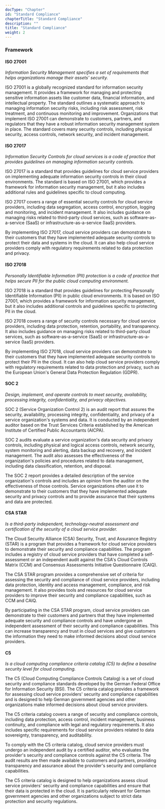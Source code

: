 ```yaml
---
docType: "Chapter"
id: "Standard Compliance"
chapterTitle: "Standard Compliance"
description: ""
title: "Standard Compliance"
weight: 2
---
```


### **Framework**

#### **ISO 27001**

*Information Security Management specifies a set of requirements that helps organizations manage their assets' security.*

ISO 27001 is a globally recognized standard for information security management. It provides a framework for managing and protecting sensitive information assets like customer data, financial information, and intellectual property. The standard outlines a systematic approach to managing information security risks, including risk assessment, risk treatment, and continuous monitoring and improvement. Organizations that implement ISO 27001 can demonstrate to customers, partners, and regulators that they have a robust information security management system in place. The standard covers many security controls, including physical security, access controls, network security, and incident management.

#### **ISO 27017**

*Information Security Controls for cloud services is a code of practice that provides guidelines on managing information security controls.*

ISO 27017 is a standard that provides guidelines for cloud service providers on implementing adequate information security controls in their cloud environments. The standard is based on ISO 27001, which provides a framework for information security management, but it also includes additional rules and guidelines specific to cloud computing.

ISO 27017 covers a range of essential security controls for cloud service providers, including data segregation, access control, encryption, logging and monitoring, and incident management. It also includes guidance on managing risks related to third-party cloud services, such as software-as-a-service (SaaS) or infrastructure-as-a-service (IaaS) providers.

By implementing ISO 27017, cloud service providers can demonstrate to their customers that they have implemented adequate security controls to protect their data and systems in the cloud. It can also help cloud service providers comply with regulatory requirements related to data protection and privacy.

#### **ISO 27018**

*Personally Identifiable Information (PII) protection is a code of practice that helps secure PII for the public cloud computing environment.*

ISO 27018 is a standard that provides guidelines for protecting Personally Identifiable Information (PII) in public cloud environments. It is based on ISO 27001, which provides a framework for information security management, but it also includes additional controls and guidelines specific to protecting PII in the cloud.

ISO 27018 covers a range of security controls necessary for cloud service providers, including data protection, retention, portability, and transparency. It also includes guidance on managing risks related to third-party cloud services, such as software-as-a-service (SaaS) or infrastructure-as-a-service (IaaS) providers.

By implementing ISO 27018, cloud service providers can demonstrate to their customers that they have implemented adequate security controls to protect their PII in the cloud. It can also help cloud service providers comply with regulatory requirements related to data protection and privacy, such as the European Union's General Data Protection Regulation (GDPR).

#### **SOC 2**

*Design, implement, and operate controls to meet security, availability, processing integrity, confidentiality, and privacy objectives.*

SOC 2 (Service Organization Control 2) is an audit report that assures the security, availability, processing integrity, confidentiality, and privacy of a service organization's systems and data. It is conducted by an independent auditor based on the Trust Services Criteria established by the American Institute of Certified Public Accountants (AICPA).

SOC 2 audits evaluate a service organization's data security and privacy controls, including physical and logical access controls, network security, system monitoring and alerting, data backup and recovery, and incident management. The audit also assesses the effectiveness of the organization's policies and procedures related to data management, including data classification, retention, and disposal.

The SOC 2 report provides a detailed description of the service organization's controls and includes an opinion from the auditor on the effectiveness of those controls. Service organizations often use it to demonstrate to their customers that they have implemented adequate security and privacy controls and to provide assurance that their systems and data are protected.

#### **CSA STAR**

*Is a third-party independent, technology-neutral assessment and certification of the security of a cloud service provider.*

The Cloud Security Alliance (CSA) Security, Trust, and Assurance Registry (STAR) is a program that provides a framework for cloud service providers to demonstrate their security and compliance capabilities. The program includes a registry of cloud service providers that have completed a self-assessment or an independent audit against the CSA's Cloud Controls Matrix (CCM) and Consensus Assessments Initiative Questionnaire (CAIQ).

The CSA STAR program provides a comprehensive set of criteria for assessing the security and compliance of cloud service providers, including data protection, identity and access management, compliance, and risk management. It also provides tools and resources for cloud service providers to improve their security and compliance capabilities, such as CCM and CAIQ.

By participating in the CSA STAR program, cloud service providers can demonstrate to their customers and partners that they have implemented adequate security and compliance controls and have undergone an independent assessment of their security and compliance capabilities. This can increase transparency and trust in cloud services and give customers the information they need to make informed decisions about cloud service providers.

#### **C5**

*Is a cloud computing compliance criteria catalog (C5) to define a baseline security level for cloud computing.*

The C5 (Cloud Computing Compliance Controls Catalog) is a set of cloud security and compliance standards developed by the German Federal Office for Information Security (BSI). The C5 criteria catalog provides a framework for assessing cloud service providers' security and compliance capabilities and is designed to help German government agencies and other organizations make informed decisions about cloud service providers.

The C5 criteria catalog covers a range of security and compliance controls, including data protection, access control, incident management, business continuity, and compliance with legal and regulatory requirements. It also includes specific requirements for cloud service providers related to data sovereignty, transparency, and auditability.

To comply with the C5 criteria catalog, cloud service providers must undergo an independent audit by a certified auditor, who evaluates the provider's security and compliance controls against the C5 criteria. The audit results are then made available to customers and partners, providing transparency and assurance about the provider's security and compliance capabilities.

The C5 criteria catalog is designed to help organizations assess cloud service providers' security and compliance capabilities and ensure that their data is protected in the cloud. It is particularly relevant for German government agencies and other organizations subject to strict data protection and security regulations.